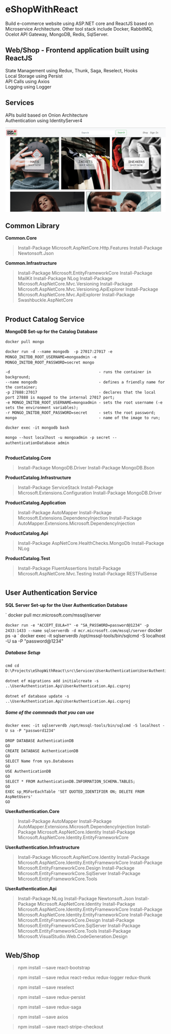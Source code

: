 # eShopWithReact
Build e-commerce website using ASP.NET core and ReactJS based on Microservice Architecture.
Other tool stack include Docker, RabbitMQ, Ocelot API Gateway, MongoDB, Redis, SqlServer.

## Web/Shop - Frontend application built using ReactJS
State Management using Redux, Thunk, Saga, Reselect, Hooks \
Local Storage using Persist \
API Calls using Axios \
Logging using Logger

## Services
APIs build based on Onion Architecture\
Authentication using IdentityServer4

![plot](./src/Web/Shop/ClientApp/src/assets/eShop-Website.PNG)

## Common Library

**Common.Core**
>Install-Package Microsoft.AspNetCore.Http.Features
>Install-Package Newtonsoft.Json

**Common.Infrastructure**
>Install-Package Microsoft.EntityFrameworkCore
>Install-Package MailKit
>Install-Package NLog
>Install-Package Microsoft.AspNetCore.Mvc.Versioning
>Install-Package Microsoft.AspNetCore.Mvc.Versioning.ApiExplorer
>Install-Package Microsoft.AspNetCore.Mvc.ApiExplorer
>Install-Package Swashbuckle.AspNetCore

#

## Product Catalog Service

**MongoDB Set-up for the Catalog Database**

` docker pull mongo `

` docker run -d --name mongodb  -p 27017:27017 -e MONGO_INITDB_ROOT_USERNAME=mongoadmin -e MONGO_INITDB_ROOT_PASSWORD=secret mongo `

```
-d                                       - runs the container in background;
--name mongodb                           - defines a friendly name for the container;
-p 27888:27017                           - declares that the local port 27888 is mapped to the internal 27017 port;
-e MONGO_INITDB_ROOT_USERNAME=mongoadmin - sets the root username (-e sets the environment variables);
-r MONGO_INITDB_ROOT_PASSWORD=secret     - sets the root password;
mongo                                    - name of the image to run;
```

` docker exec -it mongodb bash `

` mongo --host localhost -u mongoadmin -p secret --authenticationDatabase admin `


\
**ProductCatalog.Core**
>Install-Package MongoDB.Driver
>Install-Package MongoDB.Bson

**ProductCatalog.Infrastructure**
>Install-Package ServiceStack
>Install-Package Microsoft.Extensions.Configuration
>Install-Package MongoDB.Driver

**ProductCatalog.Application**
>Install-Package AutoMapper
>Install-Package Microsoft.Extensions.DependencyInjection
>Install-Package AutoMapper.Extensions.Microsoft.DependencyInjection

**ProductCatalog.Api**
>Install-Package AspNetCore.HealthChecks.MongoDb
>Install-Package NLog

**ProductCatalog.Test**
>Install-Package FluentAssertions
>Install-Package Microsoft.AspNetCore.Mvc.Testing
>Install-Package RESTFulSense

#
## User Authentication Service

**SQL Server Set-up for the User Authentication Database**

` docker pull mcr.microsoft.com/mssql/server

` docker run -e "ACCEPT_EULA=Y" -e "SA_PASSWORD=password@1234" -p 2433:1433 --name sqlserverdb -d mcr.microsoft.com/mssql/server
` docker ps -a
` docker exec -it sqlserverdb /opt/mssql-tools/bin/sqlcmd -S localhost -U sa -P "password@1234"


##### Database Setup

```
cmd cd D:\Projects\eShopWithReact\src\Services\UserAuthentication\UserAuthentication.Infrastructure

dotnet ef migrations add initialcreate -s ..\UserAuthentication.Api\UserAuthentication.Api.csproj

dotnet ef database update -s ..\UserAuthentication.Api\UserAuthentication.Api.csproj
```

##### Some of the commnads that you can use
```
docker exec -it sqlserverdb /opt/mssql-tools/bin/sqlcmd -S localhost -U sa -P "password1234"

DROP DATABASE AuthenticationDB
GO
CREATE DATABASE AuthenticationDB
GO
SELECT Name from sys.Databases
GO
USE AuthenticationDB
GO
SELECT * FROM AuthenticationDB.INFORMATION_SCHEMA.TABLES;
GO
EXEC sp_MSForEachTable 'SET QUOTED_IDENTIFIER ON; DELETE FROM AspNetUsers'
GO
```

**UserAuthentication.Core**
>Install-Package AutoMapper
>Install-Package AutoMapper.Extensions.Microsoft.DependencyInjection
>Install-Package Microsoft.AspNetCore.Identity
>Install-Package Microsoft.AspNetCore.Identity.EntityFrameworkCore


**UserAuthentication.Infrastructure**
>Install-Package Microsoft.AspNetCore.Identity
>Install-Package Microsoft.AspNetCore.Identity.EntityFrameworkCore
>Install-Package Microsoft.EntityFrameworkCore.Design
>Install-Package Microsoft.EntityFrameworkCore.SqlServer
>Install-Package Microsoft.EntityFrameworkCore.Tools

**UserAuthentication.Api**
>Install-Package NLog
>Install-Package Newtonsoft.Json
>Install-Package Microsoft.AspNetCore.Identity
>Install-Package Microsoft.AspNetCore.Identity.EntityFrameworkCore
>Install-Package Microsoft.AspNetCore.Identity.EntityFrameworkCore
>Install-Package Microsoft.EntityFrameworkCore.Design
>Install-Package Microsoft.EntityFrameworkCore.SqlServer
>Install-Package Microsoft.EntityFrameworkCore.Tools
>Install-Package Microsoft.VisualStudio.Web.CodeGeneration.Design

#

## Web/Shop

>npm install --save react-bootstrap

>npm install --save redux react-redux redux-logger redux-thunk

>npm install --save reselect

>npm install --save redux-persist

>npm install --save redux-saga

>npm install --save axios

>npm install --save react-stripe-checkout

#

